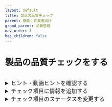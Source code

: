 ```yaml
---
layout: default
title: 製品の品質チェック
parent: 機能：作業者向け
grand_parent: 品質管理
nav_order: 3
has_children: false
---
```


# 製品の品質チェックをする

<br>
<details>
<summary style="font-size: 18px; ">ヒント・動画ヒントを確認する</summary>
<br>
1. 「チェックリスト」タブ内で工程を選択し、チェック項目の「ヒント」を選択します。
<br>
<br>

2. ヒントテキスト・ヒント写真が表示されます。画像左上のボタンを選択すると拡大表示できます。
<br>
<br>

</details>

<details>
<summary style="font-size: 18px; ">チェック項目に情報を追加する</summary>
<br>
・メモ・写真を登録する
<br>
1. 「チェックリスト」タブ内で工程を選択し、チェック項目の「メモ」、「写真」を選択します。
<br>
    <table><tr><td>
    <img src="../../../../assets/images/quality-control/worker/quality-check/1.png" width="100%">
    </td></tr></table>
<br>
<br>

2. メモを記入、写真枠をタップし写真撮影をして登録します。
<br>
<span style="color: red; ">写真撮影はiPadのみの機能です。</span>
<br>
    <table><tr><td>
    <img src="../../../../assets/images/quality-control/worker/quality-check/2.png" width="80%">
    </td></tr></table>
<br>
<br>

・報告書を登録する
<br>
1. 「チェックリスト」タブ内で工程を選択し、チェック項目の「報告書」を選択します。
<br>
<br>
2. [登録名]または[フリガナ]で検索して作成者を登録し、報告書をpdf形式で挿入します。
<br>
<br>
</details>

<details>
<summary style="font-size: 18px; ">チェック項目のステータスを変更する</summary>
<br>
工程のチェック項目が全て「OK」または「スキップ」のとき、工程が完了済みとなります。
<br>
<br>
・チェック項目を「OK」、「スキップ」にする
<br>
「チェックリスト」タブ内で工程を選択し、チェック項目の「OK」、「スキップ」を選択します。
<br>
    <table><tr><td>
    <img src="../../../../assets/images/quality-control/worker/quality-check/3.png" width="100%">
    </td></tr></table>
<br>
<br>

・チェック項目を「NG」にする
<br>
1. 「チェックリスト」タブ内で工程を選択し、チェック項目にメモと写真を登録します。
<br>
<br>

2. 「NG」を選択します。再検査となり、工程内に同内容のチェック項目が生成されます。
<br>
    <table><tr><td>
    <img src="../../../../assets/images/quality-control/worker/quality-check/4.png" width="100%">
    </td></tr></table>
↓
    <table><tr><td>
    <img src="../../../../assets/images/quality-control/worker/quality-check/5.png" width="100%">
    </td></tr></table>
<br>
<br>
・チェック項目を「保留」にする
<br>
「チェックリスト」タブ内で工程を選択し、チェック項目の「保留」を選択します。再検査となり、工程内に同内容のチェック項目が生成されます。
<br>
    <table><tr><td>
    <img src="../../../../assets/images/quality-control/worker/quality-check/6.png" width="100%">
    </td></tr></table>
↓
<br>
    <table><tr><td>
    <img src="../../../../assets/images/quality-control/worker/quality-check/7.png" width="100%">
    </td></tr></table>

</details>
